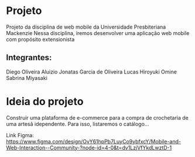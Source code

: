 # Projeto
Projeto da disciplina de web mobile da Universidade Presbiteriana Mackenzie
Nessa disciplina, iremos desenvolver uma aplicação web mobile com propósito extensionista

## Integrantes:
Diego Oliveira Aluizio
Jonatas Garcia de Oliveira
Lucas Hiroyuki Omine
Sabrina Miyasaki

# Ideia do projeto
Construir uma plataforma de e-commerce para a compra de crochetaria de uma artesã idependente. Para isso, listaremos o catálogo...

Link Figma: https://www.figma.com/design/OvY61hpPb7LuyCo9ybfxcY/Mobile-and-Web-Interaction--Community-?node-id=4-0&t=dv1LzjVfYkdLwztD-1
